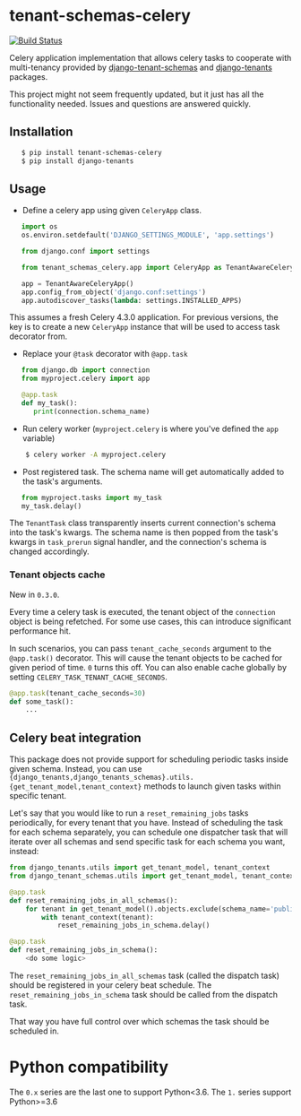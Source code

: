 tenant-schemas-celery 
=====================
 [![Build Status](https://travis-ci.org/maciej-gol/tenant-schemas-celery.svg?branch=master)](https://travis-ci.org/maciej-gol/tenant-schemas-celery)

Celery application implementation that allows celery tasks to cooperate with
multi-tenancy provided by [django-tenant-schemas](https://github.com/bernardopires/django-tenant-schemas) and
[django-tenants](https://github.com/tomturner/django-tenants) packages.

This project might not seem frequently updated, but it just has all the functionality needed. Issues and questions are answered quickly.

Installation
------------

```bash
   $ pip install tenant-schemas-celery
   $ pip install django-tenants
```

Usage
-----

   * Define a celery app using given `CeleryApp` class.

```python
   import os
   os.environ.setdefault('DJANGO_SETTINGS_MODULE', 'app.settings')

   from django.conf import settings

   from tenant_schemas_celery.app import CeleryApp as TenantAwareCeleryApp

   app = TenantAwareCeleryApp()
   app.config_from_object('django.conf:settings')
   app.autodiscover_tasks(lambda: settings.INSTALLED_APPS)
```

This assumes a fresh Celery 4.3.0 application. For previous versions, the key is to create a new `CeleryApp` instance that will be used to access task decorator from.

   * Replace your `@task` decorator with `@app.task`

```python
   from django.db import connection
   from myproject.celery import app

   @app.task
   def my_task():
      print(connection.schema_name)
```

   * Run celery worker (`myproject.celery` is where you've defined the `app` variable)

```bash
    $ celery worker -A myproject.celery
```

   * Post registered task. The schema name will get automatically added to the task's arguments.

```python
   from myproject.tasks import my_task
   my_task.delay()
```

The `TenantTask` class transparently inserts current connection's schema into
the task's kwargs. The schema name is then popped from the task's kwargs in
`task_prerun` signal handler, and the connection's schema is changed
accordingly.

### Tenant objects cache

New in `0.3.0`.

Every time a celery task is executed, the tenant object of the `connection` object is being refetched.
For some use cases, this can introduce significant performance hit.

In such scenarios, you can pass `tenant_cache_seconds` argument to the `@app.task()` decorator. This will
cause the tenant objects to be cached for given period of time. `0` turns this off. You can also enable cache globally
by setting `CELERY_TASK_TENANT_CACHE_SECONDS`.

```python
@app.task(tenant_cache_seconds=30)
def some_task():
    ...
```

Celery beat integration
-----------------------

This package does not provide support for scheduling periodic tasks inside given schema. Instead, you can use `{django_tenants,django_tenants_schemas}.utils.{get_tenant_model,tenant_context}` methods to launch given tasks within specific tenant.

Let's say that you would like to run a `reset_remaining_jobs` tasks periodically, for every tenant that you have. Instead of scheduling the task for each schema separately, you can schedule one dispatcher task that will iterate over all schemas and send specific task for each schema you want, instead:

```python
from django_tenants.utils import get_tenant_model, tenant_context
from django_tenant_schemas.utils import get_tenant_model, tenant_context

@app.task
def reset_remaining_jobs_in_all_schemas():
    for tenant in get_tenant_model().objects.exclude(schema_name='public'):
        with tenant_context(tenant):
            reset_remaining_jobs_in_schema.delay()

@app.task
def reset_remaining_jobs_in_schema():
    <do some logic>
```

The `reset_remaining_jobs_in_all_schemas` task (called the dispatch task) should be registered in your celery beat schedule. The `reset_remaining_jobs_in_schema` task should be called from the dispatch task.

That way you have full control over which schemas the task should be scheduled in.

Python compatibility
====================

The `0.x` series are the last one to support Python<3.6.
The `1.` series support Python>=3.6
